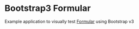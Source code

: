 Bootstrap3 Formular
================

Example application to visually test [Formular](https://github.com/trailblazer/formular/) using Bootstrap v3
